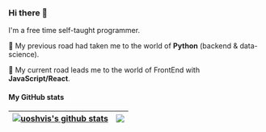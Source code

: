 ### Hi there 👋


I'm a free time self-taught programmer.

:rocket: My previous road had taken me to the world of **Python** (backend & data-science).

:rocket: My current road leads me to the world of FrontEnd with **JavaScript/React**.

<!-- ToDo add Python, Django, JavaScript, React logos
 -->

<!--


Here are some ideas to get you started:

 - 🔭 I’m currently working on ...
- 🌱 I’m currently learning ...
- 👯 I’m looking to collaborate on ...
- 🤔 I’m looking for help with ...
- 💬 Ask me about ...
- 📫 How to reach me: ...
- 😄 Pronouns: ...
- ⚡ Fun fact: ... -->

#### My GitHub stats

| <a href="https://github.com/uoshvis/github-readme-stats"><img align="center" src="https://github-readme-stats.vercel.app/api?username=uoshvis&show_icons=true&include_all_commits=true&theme=buefy&hide_border=true" alt="uoshvis's github stats" /></a> | <a href="https://github.com/uoshvis/github-readme-stats"><img align="center" src="https://github-readme-stats.vercel.app/api/top-langs/?username=uoshvis&hide=jupyter%20notebook&layout=compact&theme=buefy&hide_border=true" /></a> |
| ------------- | ------------- |
